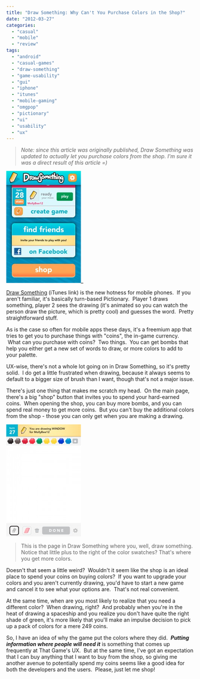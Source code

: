 ```yaml
---
title: "Draw Something: Why Can't You Purchase Colors in the Shop?"
date: "2012-03-27"
categories: 
  - "casual"
  - "mobile"
  - "review"
tags: 
  - "android"
  - "casual-games"
  - "draw-something"
  - "game-usability"
  - "gui"
  - "iphone"
  - "itunes"
  - "mobile-gaming"
  - "omgpop"
  - "pictionary"
  - "ui"
  - "usability"
  - "ux"
---
```

> _Note: since this article was originally published, Draw Something was updated to actually let you purchase colors from the shop. I'm sure it was a direct result of this article =)_

![](images/IMG_1769-200x300.jpg "draw_something-home")_

[Draw Something](http://itunes.apple.com/us/app/draw-something-by-omgpop/id488627858?mt=8) (iTunes link) is the new hotness for mobile phones.  If you aren't familiar, it's basically turn-based Pictionary.  Player 1 draws something, player 2 sees the drawing (it's animated so you can watch the person draw the picture, which is pretty cool) and guesses the word.  Pretty straightforward stuff.

As is the case so often for mobile apps these days, it's a freemium app that tries to get you to purchase things with "coins", the in-game currency.  What can you purchase with coins?  Two things.  You can get bombs that help you either get a new set of words to draw, or more colors to add to your palette.

UX-wise, there's not a whole lot going on in Draw Something, so it's pretty solid.  I do get a little frustrated when drawing, because it always seems to default to a bigger size of brush than I want, though that's not a major issue.

There's just one thing that makes me scratch my head.  On the main page, there's a big "shop" button that invites you to spend your hard-earned coins.  When opening the shop, you can buy more bombs, and you can spend real money to get more coins.  But you can't buy the additional colors from the shop - those you can only get when you are making a drawing.

[![](images/IMG_1767-200x300.jpg "draw_something-drawing")](http://www.thatgamesux.com/wp-content/uploads/2012/03/IMG_1767.jpg)
> This is the page in Draw Something where you, well, draw something. Notice that little plus to the right of the color swatches? That's where you get more colors.

Doesn't that seem a little weird?  Wouldn't it seem like the shop is an ideal place to spend your coins on buying colors?  If you want to upgrade your colors and you aren't currently drawing, you'd have to start a new game and cancel it to see what your options are.  That's not real convenient.

At the same time, when are you most likely to realize that you need a different color?  When drawing, right?  And probably when you're in the heat of drawing a spaceship and you realize you don't have quite the right shade of green, it's more likely that you'll make an impulse decision to pick up a pack of colors for a mere 249 coins.

So, I have an idea of why the game put the colors where they did.  **_Putting information where people will need it_** is something that comes up frequently at That Game's UX.  But at the same time, I've got an expectation that I can buy anything that I want to buy from the shop, so giving me another avenue to potentially spend my coins seems like a good idea for both the developers and the users.  Please, just let me shop!

